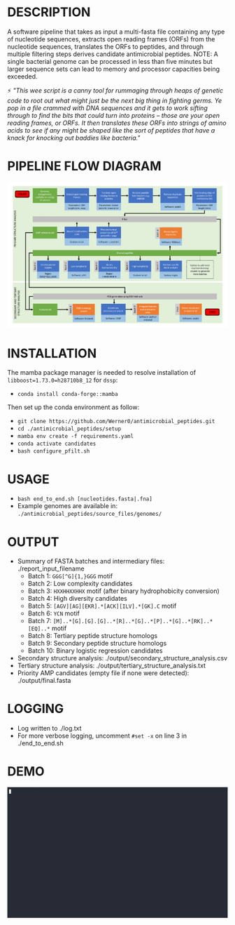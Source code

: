 # DESCRIPTION
A software pipeline that takes as input a multi-fasta file containing any type of nucleotide sequences, extracts open reading frames (ORFs) from the nucleotide sequences, translates the ORFs to peptides, and through multiple filtering steps derives candidate antimicrobial peptides. NOTE: A single bacterial genome can be processed in less than five minutes but larger sequence sets can lead to memory and processor capacities being exceeded.

:zap: _"This wee script is a canny tool for rummaging through heaps of genetic code to root out what might just be the next big thing in fighting germs. Ye pop in a file crammed with DNA sequences and it gets to work sifting through to find the bits that could turn into proteins – those are your open reading frames, or ORFs. It then translates these ORFs into strings of amino acids to see if any might be shaped like the sort of peptides that have a knack for knocking out baddies like bacteria."_

# PIPELINE FLOW DIAGRAM
![Flow_diagram](source_files/flow_diagram.gif)

# INSTALLATION
The mamba package manager is needed to resolve installation of `libboost=1.73.0=h28710b8_12` for `dssp`:  
+ `conda install conda-forge::mamba`  

Then set up the conda environment as follow:  
+ `git clone https://github.com/Werner0/antimicrobial_peptides.git`
+ `cd ./antimicrobial_peptides/setup`  
+ `mamba env create -f requirements.yaml`
+ `conda activate candidates`
+ `bash configure_pfilt.sh`  

# USAGE
+ `bash end_to_end.sh [nucleotides.fasta|.fna]`
+ Example genomes are available in: `./antimicrobial_peptides/source_files/genomes/`

# OUTPUT
+ Summary of FASTA batches and intermediary files: ./report_input_filename
  +  Batch 1: `GGG[^G]{1,}GGG` motif
  +  Batch 2: Low complexity candidates
  +  Batch 3: `HXXHHXXHHX` motif (after binary hydrophobicity conversion)
  +  Batch 4: High diversity candidates
  +  Batch 5: `[AGV][AG][EKR].*[ACK][ILV].*[GK].C` motif
  +  Batch 6: `YCN` motif
  +  Batch 7: `[M]..*[G].[G].[G]..*[R]..*[G]..*[P]..*[G]..*[RK]..*[EQ]..*` motif
  +  Batch 8: Tertiary peptide structure homologs
  +  Batch 9: Secondary peptide structure homologs
  +  Batch 10: Binary logistic regression candidates
+ Secondary structure analysis: ./output/secondary_structure_analysis.csv  
+ Tertiary structure analysis: ./output/tertiary_structure_analysis.txt  
+ Priority AMP candidates (empty file if none were detected): ./output/final.fasta

# LOGGING
+ Log written to ./log.txt  
+ For more verbose logging, uncomment `#set -x` on line 3 in ./end_to_end.sh

# DEMO
![DEMO](source_files/demo.gif)
